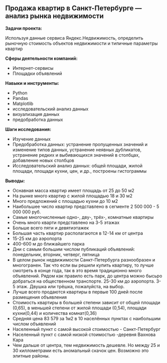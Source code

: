 ## Продажа квартир в Санкт-Петербурге — анализ рынка недвижимости

**Задачи проекта:** 

Используя данные сервиса Яндекс.Недвижимость, определить рыночную стоимость объектов недвижимости и типичные параметры квартир

**Сферы деятельности компаний:**

- Интернет-сервисы
- Площадки объявлений

**Навыки и инструменты:**

- Python
- Pandas
- Matplotlib
- исследовательский анализ данных
- визуализация данных
- предобработка данных

**Шаги исследования:**
- Изучение данных
- Предобработка данных: устранение пропущенных значений и изменение типов данных, устранение неявных дубликатов, устранение редких и выбивающихся значений в столбцах, добавление новых столбцов
- Исследовательский анализ данных: общей площади, жилой площади, площади кухни, цен, и др., построены гистограммы

**Выводы:**

- Оснавная масса квартир имеет площадь от 25 до 50 м2
- На рынке много квартир с жилой площадью 18 и 30 м2
- Много предложений с площадью кухни до 10 м2
- Наибольшее число квартир представлено в сегменте 2 500 000 - 5 000 000 руб.
- Самые многочисленные одно-, дву-, трёх-, комнатные квартиры
- Очень много кварти представлено на 3-5 этажах
- Больше всего пяти и девятиэтажек
- Большая часть квартир располагаются в 12-14 км от центра
- 15-25 км до аэропорта
- 400-600 м до ближайшего парка
- Дни с самым большим числом публикаций объявлений: понедельник, вторник, четверг, пятница
- В целом рынок недвижимости Санкт-Петербурга разнообразен и многогранен. Так что если вы решили купить квартиру, то лучше смотреть в конце года, так в это время традиционно много объявлений. Рядом как правило есть парк, до центра можно бысьро добраться на общественном транспорте. 25-30 км до аэропорта. 3-5 этаж. Двушка или трёшка, пожалуйста, на выбор.
- Лучше всего продаются квартиры в первые 100 дней после размещения объявления
- Стоимость квартиры в большей степени зависит от общей площади (0,65), в меньшей степени от жилой площади (0,54), площади кухни(0,44) и количества комнат(0,36)
- Средняя цена 83 579 за 1м2 в 10 населённых пунктах с наибольшим числом объявлений
- Населенный пункт с самой высокой стоимостью - Санкт-Петербург
- Населенный пункт с самой низкой стоимостью -деревня Вахнова Кара
- Чем дальше от центра, тем недвижимость дешевле. Но между 25 и 30 киллометрами есть аномальный скачок цен. Возможно это элитные районы.
